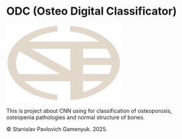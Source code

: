 # ODC (Osteo Digital Classificator)
<img src="https://github.com/Stan-create/ODC/blob/main/ODC%20logo.png" width="300" height="200">

This is project about CNN using for classification of osteoporosis, osteopenia pathologies and normal structure of bones.

© Stanislav Pavlovich Gamenyuk. 2025.
